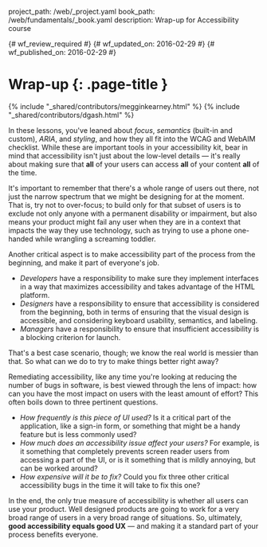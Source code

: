 project_path: /web/_project.yaml
book_path: /web/fundamentals/_book.yaml
description: Wrap-up for Accessibility course

{# wf_review_required #}
{# wf_updated_on: 2016-02-29 #}
{# wf_published_on: 2016-02-29 #}

# Wrap-up {: .page-title }

{% include "_shared/contributors/megginkearney.html" %}
{% include "_shared/contributors/dgash.html" %}



In these lessons, you've leaned about *focus*, *semantics* (built-in and custom), *ARIA*, and *styling*, and how they all fit into the WCAG and WebAIM checklist. While these are important tools in your accessibility kit, bear in mind that accessibility isn't just about the low-level details &mdash; it's really about making sure that **all** of your users can access **all** of your content **all** of the time.

It's important to remember that there's a whole range of users out there, not just the narrow spectrum that we might be designing for at the moment. That is, try not to over-focus; to build only for that subset of users is to exclude not only anyone with a permanent disability or impairment, but also means your product might fail any user when they are in a context that impacts the way they use technology, such as trying to use a phone one-handed while wrangling a screaming toddler.

Another critical aspect is to make accessibility part of the process from the beginning, and make it part of everyone's job.

 - *Developers* have a responsibility to make sure they implement interfaces in a way that maximizes accessibility and takes advantage of the HTML platform.
 - *Designers* have a responsibility to ensure that accessibility is considered from the beginning, both in terms of ensuring that the visual design is accessible, and considering keyboard usability, semantics, and labeling.
 - *Managers* have a responsibility to ensure that insufficient accessibility is a blocking criterion for launch.

That's a best case scenario, though; we know the real world is messier than that. So what can we do to try to make things better right away?

Remediating accessibility, like any time you're looking at reducing the number of bugs in software, is best viewed through the lens of impact: how can you have the most impact on users with the least amount of effort? This often boils down to three pertinent questions.

 - *How frequently is this piece of UI used?* Is it a critical part of the application, like a sign-in form, or something that might be a handy feature but is less commonly used?
 - *How much does an accessibility issue affect your users?* For example, is it something that completely prevents screen reader users from accessing a part of the UI, or is it something that is mildly annoying, but can be worked around?
 - *How expensive will it be to fix?* Could you fix three other critical accessibility bugs in the time it will take to fix this one?

In the end, the only true measure of accessibility is whether all users can use your product. Well designed products are going to work for a very broad range of users in a very broad range of situations. So, ultimately, **good accessibility equals good UX** &mdash; and making it a standard part of your process benefits everyone.
